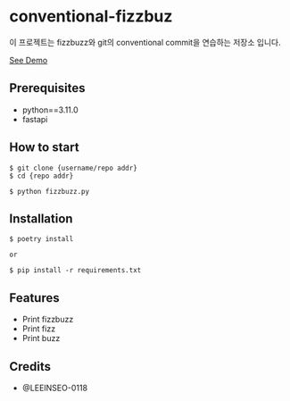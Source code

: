# conventional-fizzbuz

이 프로젝트는 fizzbuzz와 git의 conventional commit을 연습하는 저장소 입니다.

[See Demo](https://www.google.com/)

## Prerequisites

- python==3.11.0
- fastapi

## How to start

```shell
$ git clone {username/repo addr}
$ cd {repo addr}

$ python fizzbuzz.py
```

## Installation

```shell
$ poetry install

or

$ pip install -r requirements.txt
```

## Features

- Print fizzbuzz
- Print fizz
- Print buzz

## Credits

- @LEEINSEO-0118
